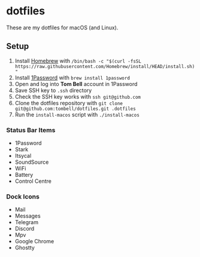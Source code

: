# dotfiles

These are my dotfiles for macOS (and Linux).

## Setup

1. Install [Homebrew](https://brew.sh/) with `/bin/bash -c "$(curl -fsSL https://raw.githubusercontent.com/Homebrew/install/HEAD/install.sh)"`
2. Install [1Password](https://1password.com/) with `brew install 1password`
3. Open and log into **Tom Bell** account in 1Password
4. Save SSH key to `.ssh` directory
5. Check the SSH key works with `ssh git@github.com`
6. Clone the dotfiles repository with `git clone git@github.com:tombell/dotfiles.git .dotfiles`
7. Run the `install-macos` script with `./install-macos`

### Status Bar Items

- 1Password
- Stark
- Itsycal
- SoundSource
- WiFi
- Battery
- Control Centre

### Dock Icons

- Mail
- Messages
- Telegram
- Discord
- Mpv
- Google Chrome
- Ghostty
